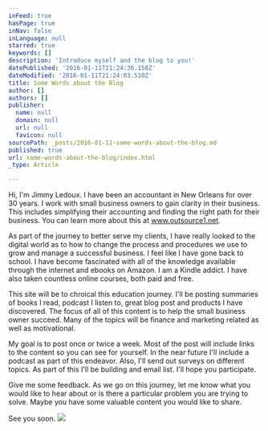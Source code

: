 ```yaml
---
inFeed: true
hasPage: true
inNav: false
inLanguage: null
starred: true
keywords: []
description: 'Introduce myself and the blog to you!'
datePublished: '2016-01-11T21:24:36.158Z'
dateModified: '2016-01-11T21:24:03.510Z'
title: Some Words about the Blog
author: []
authors: []
publisher:
  name: null
  domain: null
  url: null
  favicon: null
sourcePath: _posts/2016-01-11-some-words-about-the-blog.md
published: true
url: some-words-about-the-blog/index.html
_type: Article

---
```

Hi, I'm Jimmy Ledoux.  I have been an accountant in New Orleans for over 30 years.  I work with small business owners to gain clarity in their business.  This includes simplifying their accounting and finding the right path for their business.  You can learn more about this at www.outsource1.net.

As part of the journey to better serve my clients, I have really looked to the digital world as to how to change the process and procedures we use to grow and manage a successful business.  I feel like I have gone back to school.  I have become fascinated with all of the knowledge available through the internet and ebooks on Amazon.  I am a Kindle addict.  I have also taken countless online courses, both paid and free.

This site will be to chroical this education journey.  I'll be posting summaries of books I read, podcast I listen to, great blog post and products I have discovered.  The focus of all of this content is to help the small business owner succeed.  Many of the topics will be finance and marketing related as well as motivational.

My goal is to post once or twice a week.  Most of the post will include links to the content so you can see for yourself.  In the near future I'll include a podcast as part of this endeavor.  Also, I'll send out surveys on different topics.  As part of this I'll be building and email list.  I'll hope you participate.

Give me some feedback.  As we go on this journey, let me know what you would like to hear about or is there a particular problem you are trying to solve.  Maybe you have some valuable content you would like to share.

See you soon.
![](https://the-grid-user-content.s3-us-west-2.amazonaws.com/7a2620d6-7114-4b5a-afa5-bfe189a9e427.jpg)